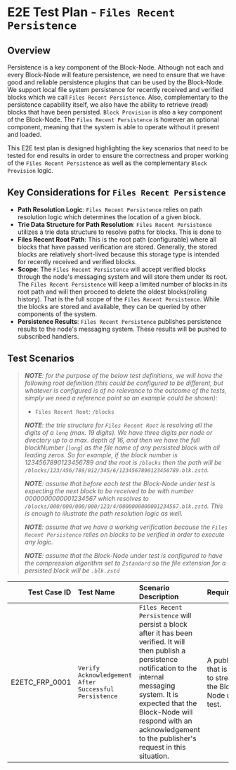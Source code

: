 # E2E Test Plan - `Files Recent Persistence`

## Overview

Persistence is a key component of the Block-Node. Although not each and every
Block-Node will feature persistence, we need to ensure that we have good and
reliable persistence plugins that can be used by the Block-Node. We support
local file system persistence for recently received and verified blocks which
we call `Files Recent Persistence`. Also, complementary to the persistence
capability itself, we also have the ability to retrieve (read) blocks that have
been persisted. `Block Provision` is also a key component of the Block-Node.
The `Files Recent Persistence` is however an optional component, meaning that
the system is able to operate without it present and loaded.

This E2E test plan is designed highlighting the key scenarios that need to be
tested for end results in order to ensure the correctness and proper working of
the `Files Recent Persistence` as well as the complementary `Block Provision`
logic.

## Key Considerations for `Files Recent Persistence`

- **Path Resolution Logic**: `Files Recent Persistence` relies on path
  resolution logic which determines the location of a given block.
- **Trie Data Structure for Path Resolution**: `Files Recent Persistence`
  utilizes a trie data structure to resolve paths for blocks. This is done to
- **Files Recent Root Path**: This is the root path (configurable) where all
  blocks that have passed verification are stored. Generally, the stored blocks
  are relatively short-lived because this storage type is intended for recently
  received and verified blocks.
- **Scope**: The `Files Recent Persistence` will accept verified blocks through
  the node's messaging system and will store them under its root.
  The `Files Recent Persistence` will keep a limited number of blocks in its
  root path and will then proceed to delete the oldest blocks(rolling history).
  That is the full scope of the `Files Recent Persistence`. While the blocks are
  stored and available, they can be queried by other components of the system.
- **Persistence Results**: `Files Recent Persistence` publishes persistence
  results to the node's messaging system. These results will be pushed to
  subscribed handlers.

## Test Scenarios

> _**NOTE**: for the purpose of the below test definitions, we will have the
> following root definition (this could be configured to be different, but
> whatever is configured is of no relevance to the outcome of the tests, simply
> we need a reference point so an example could be shown):_
> - `Files Recent Root`: `/blocks`
>
> _**NOTE**: the trie structure for `Files Recent Root` is resolving
> all the digits of a `long` (max. 19 digits). We have three digits per node
> or directory up to a max. depth of 16, and then we have the full
> blockNumber (`long`) as the file name of any persisted block with all leading
> zeros. So for example, if the block number is 1234567890123456789 and the root
> is `/blocks` then the path will be
> `/blocks/123/456/789/012/345/6/1234567890123456789.blk.zstd`._
>
> _**NOTE**: assume that before each test the Block-Node under test is expecting
> the next block to be received to be with number 0000000000001234567 which
> resolves to `/blocks/000/000/000/000/123/4/0000000000001234567.blk.zstd`. This
> is enough to illustrate the path resolution logic as well._
>
> _**NOTE**: assume that we have a working verification because the
> `Files Recent Persistence` relies on blocks to be verified in order to execute
> any logic._
>
> _**NOTE**: assume that the Block-Node under test is configured to have the
> compression algorithm set to `Zstandard` so the file extension for a persisted
> block will be `.blk.zstd`_

|   Test Case ID | Test Name                                             | Scenario Description                                                                                                                                                                                                                                                                | Requirement                                                      | Input                                             | Output                                           | Implemented (Y/N) |
|---------------:|:------------------------------------------------------|:------------------------------------------------------------------------------------------------------------------------------------------------------------------------------------------------------------------------------------------------------------------------------------|:-----------------------------------------------------------------|:--------------------------------------------------|:-------------------------------------------------|:-----------------:|
| E2ETC_FRP_0001 | `Verify Acknowledgement After Successful Persistence` | `Files Recent Persistence` will persist a block after it has been verified. It will then publish a persistence notification to the internal messaging system. It is expected that the Block-Node will respond with an acknowledgement to the publisher's request in this situation. | A publisher that is able to stream to the Block-Node under test. | Block `0000000000001234567` is streamed as items. | An acknowledgement is returned to the publisher. |         N         |
